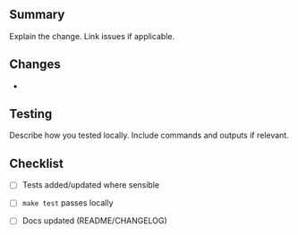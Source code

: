 ## Summary

Explain the change. Link issues if applicable.

## Changes
-

## Testing
Describe how you tested locally. Include commands and outputs if relevant.

## Checklist
- [ ] Tests added/updated where sensible
- [ ] `make test` passes locally
- [ ] Docs updated (README/CHANGELOG)

